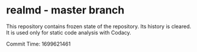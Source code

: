 # realmd - master branch

This repository contains frozen state of the repository.
Its history is cleared. It is used only for static code
analysis with Codacy.

Commit Time: 1699621461